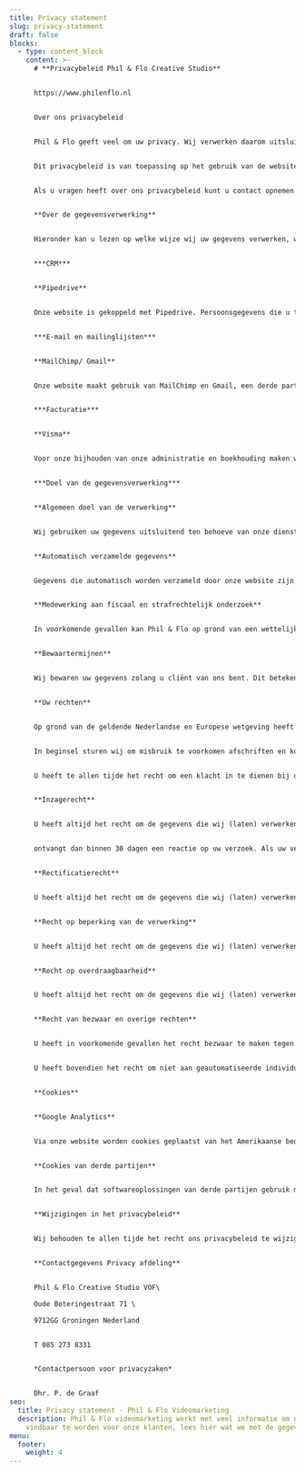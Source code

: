 ```yaml
---
title: Privacy statement
slug: privacy-statement
draft: false
blocks:
  - type: content_block
    content: >-
      # **Privacybeleid Phil & Flo Creative Studio**


      https://www.philenflo.nl


      Over ons privacybeleid


      Phil & Flo geeft veel om uw privacy. Wij verwerken daarom uitsluitend gegevens die wij nodig hebben voor (het verbeteren van) onze dienstverlening en gaan zorgvuldig om met de informatie die wij over u en uw gebruik van onze diensten hebben verzameld. Wij stellen uw gegevens nooit voor commerciële doelstellingen ter beschikking aan derden.


      Dit privacybeleid is van toepassing op het gebruik van de website en de daarop ontsloten dienstverlening van Phil & Flo. De ingangsdatum voor de geldigheid van deze voorwaarden is **01-01-2021,** met het publiceren van een nieuwe versie vervalt de geldigheid van alle voorgaande versies. Dit privacybeleid beschrijft welke gegevens over u door ons worden verzameld, waar deze gegevens voor worden gebruikt en met wie en onder welke voorwaarden deze gegevens eventueel met derden kunnen worden gedeeld. Ook leggen wij aan u uit op welke wijze wij uw gegevens opslaan en hoe wij uw gegevens tegen misbruik beschermen en welke rechten u heeft met betrekking tot de door u aan ons verstrekte persoonsgegevens.


      Als u vragen heeft over ons privacybeleid kunt u contact opnemen met onze contactpersoon voor privacyzaken, u vindt de contactgegevens aan het einde van ons privacybeleid.


      **Over de gegevensverwerking**


      Hieronder kan u lezen op welke wijze wij uw gegevens verwerken, waar wij deze (laten) opslaan, welke beveiligingstechnieken wij gebruiken en voor wie de gegevens inzichtelijk zijn.


      ***CRM***


      **Pipedrive**


      Onze website is gekoppeld met Pipedrive. Persoonsgegevens die u ten behoeve van onze dienstverlening aan ons beschikbaar stelt, worden met deze partij gedeeld. Alleen wij hebben toegang tot uw gegevens om contact met u te kunnen opnemen, zij zullen uw gegevens nooit gebruiken voor een ander doel. Onze website maakt gebruik van beveiligingsmaatregelen, deze bestaan uit de toepassing van SSL-encryptie en een sterk wachtwoordbeleid.


      ***E-mail en mailinglijsten***


      **MailChimp/ Gmail**


      Onze website maakt gebruik van MailChimp en Gmail, een derde partij die het e-mailverkeer afkomstig van onze website en het verzenden van eventuele nieuwsbrieven afhandelt. Alle bevestigingsmails die u ontvangt van onze website en webformulieren worden verzonden via de servers van Gmail. MailChimp en Gmail zal uw naam en e-mailadres nooit voor eigen doeleinden gebruiken. Onderaan elke e-mail die geautomatiseerd via onze website is verzonden ziet u de ‘unsubscribe’ link. Als u hier op klikt zal u geen e-mail meer van onze website ontvangen. Dit kan de functionaliteit van onze website ernstig verminderen! Uw persoonsgegevens worden door MailChimp en Gmail beveiligd opgeslagen. MailChimp maakt gebruik van cookies en andere internettechnologieën die inzichtelijk maken of e-mails worden geopend en gelezen. MailChimp en Gmail behoudt zich het recht voor om uw gegevens te gebruiken voor het verder verbeteren van de dienstverlening en in het kader daarvan informatie met derden te delen.


      ***Facturatie***


      **Visma**


      Voor onze bijhouden van onze administratie en boekhouding maken wij gebruik van de diensten van Visma. Wij delen uw naam, adres en woonplaatsgegevens en details met betrekking tot uw bestelling. Deze gegevens worden gebruikt voor het administreren van verkoopfacturen. Uw persoonsgegevens worden beschermd verzonden en opgeslagen, Visma heeft de nodige technische en organisatorische maatregelen getroffen om uw gegevens te beschermen tegen verlies en ongeoorloofd gebruik. Visma is tot geheimhouding verplicht en zal uw gegevens vertrouwelijk behandelen. Visma gebruikt uw persoonsgegevens niet voor andere doeleinden dan hierboven beschreven.


      ***Doel van de gegevensverwerking***


      **Algemeen doel van de verwerking**


      Wij gebruiken uw gegevens uitsluitend ten behoeve van onze dienstverlening. Dat wil zeggen dat het doel van de verwerking altijd direct verband houdt met de opdracht die u verstrekt. Wij gebruiken uw gegevens niet voor (gerichte) marketing. Als u gegevens met ons deelt en wij gebruiken deze gegevens om - anders dan op uw verzoek - op een later moment contact met u op te nemen, vragen wij u hiervoor expliciet toestemming. Uw gegevens worden niet met derden gedeeld, anders dan om aan boekhoudkundige en overige administratieve verplichtingen te voldoen. Deze derden zijn allemaal tot geheimhouding gehouden op grond van de overeenkomst tussen hen en ons of een eed of wettelijke verplichting.


      **Automatisch verzamelde gegevens**


      Gegevens die automatisch worden verzameld door onze website zijn analytisch en niet te herleiden tot één individu, ook slaan we geen IP-data op, conform de AVG. Deze gegevens zoals webbrowser en besturingssysteem zijn geen persoonsgegevens.


      **Medewerking aan fiscaal en strafrechtelijk onderzoek**


      In voorkomende gevallen kan Phil & Flo op grond van een wettelijke verplichting worden gehouden tot het delen van uw gegevens in verband met fiscaal of strafrechtelijk onderzoek van overheidswege. In een dergelijk geval zijn wij gedwongen uw gegevens te delen, maar wij zullen ons binnen de mogelijkheden die de wet ons biedt daartegen verzetten.


      **Bewaartermijnen**


      Wij bewaren uw gegevens zolang u cliënt van ons bent. Dit betekent dat wij uw klantprofiel bewaren totdat u aangeeft dat u niet langer van onze diensten gebruik wenst te maken. Als u dit bij ons aangeeft zullen wij dit tevens opvatten als een vergeetverzoek. Op grond van toepasselijke administratieve verplichtingen dienen wij facturen met uw (persoons)gegevens te bewaren, deze gegevens zullen wij dus voor zolang de toepasselijke termijn loopt bewaren. Medewerkers hebben echter geen toegang meer tot uw cliëntprofiel en documenten die wij naar aanleiding van uw opdracht hebben vervaardigd.


      **Uw rechten**


      Op grond van de geldende Nederlandse en Europese wetgeving heeft u als betrokkene bepaalde rechten met betrekking tot de persoonsgegevens die door of namens ons worden verwerkt. Wij leggen u hieronder uit welke rechten dit zijn en hoe u zich op deze rechten kunt beroepen.


      In beginsel sturen wij om misbruik te voorkomen afschriften en kopieën van uw gegevens enkel naar uw bij ons reeds bekende e-mailadres. In het geval dat u de gegevens op een ander e-mailadres of bijvoorbeeld per post wenst te ontvangen, zullen wij u vragen zich te legitimeren. Wij houden een administratie bij van afgehandelde verzoeken, in het geval van een vergeetverzoek administreren wij geanonimiseerde gegevens. Alle afschriften en kopieën van gegevens ontvangt u in de machineleesbare gegevensindeling die wij binnen onze systemen hanteren.


      U heeft te allen tijde het recht om een klacht in te dienen bij de Autoriteit Persoonsgegevens als u vermoedt dat wij uw persoonsgegevens op een verkeerde manier gebruiken.


      **Inzagerecht**


      U heeft altijd het recht om de gegevens die wij (laten) verwerken en die betrekking hebben op uw persoon of daartoe herleidbaar zijn, in te zien. U kunt een verzoek met die strekking doen aan onze contactpersoon voor privacyzaken. U


      ontvangt dan binnen 30 dagen een reactie op uw verzoek. Als uw verzoek wordt ingewilligd sturen wij u op het bij ons bekende e-mailadres een kopie van alle gegevens met een overzicht van de verwerkers die deze gegevens onder zich hebben, onder vermelding van de categorie waaronder wij deze gegevens hebben opgeslagen.


      **Rectificatierecht**


      U heeft altijd het recht om de gegevens die wij (laten) verwerken en die betrekking hebben op uw persoon of daartoe herleidbaar zijn, te laten aanpassen. U kunt een verzoek met die strekking doen aan onze contactpersoon voor privacyzaken. U ontvangt dan binnen 30 dagen een reactie op uw verzoek. Als uw verzoek wordt ingewilligd sturen wij u op het bij ons bekende e-mailadres een bevestiging dat de gegevens zijn aangepast.


      **Recht op beperking van de verwerking**


      U heeft altijd het recht om de gegevens die wij (laten) verwerken die betrekking hebben op uw persoon of daartoe herleidbaar zijn, te beperken. U kunt een verzoek met die strekking doen aan onze contactpersoon voor privacyzaken. U ontvangt dan binnen 30 dagen een reactie op uw verzoek. Als uw verzoek wordt ingewilligd sturen wij u op het bij ons bekende e-mailadres een bevestiging dat de gegevens tot u de beperking opheft niet langer worden verwerkt.


      **Recht op overdraagbaarheid**


      U heeft altijd het recht om de gegevens die wij (laten) verwerken en die betrekking hebben op uw persoon of daartoe herleidbaar zijn, door een andere partij te laten uitvoeren. U kunt een verzoek met die strekking doen aan onze contactpersoon voor privacyzaken. U ontvangt dan binnen 30 dagen een reactie op uw verzoek. Als uw verzoek wordt ingewilligd sturen wij u op het bij ons bekende e-mailadres afschriften of kopieën van alle gegevens over u die wij hebben verwerkt of in opdracht van ons door andere verwerkers of derden zijn verwerkt. Naar alle waarschijnlijkheid kunnen wij in een dergelijk geval de dienstverlening niet langer voortzetten, omdat de veilige koppeling van databestanden dan niet langer kan worden gegarandeerd.


      **Recht van bezwaar en overige rechten**


      U heeft in voorkomende gevallen het recht bezwaar te maken tegen de verwerking van uw persoonsgegevens door of in opdracht van Phil & Flo. Als u bezwaar maakt zullen wij onmiddellijk de gegevensverwerking staken in afwachting van de afhandeling van uw bezwaar. Is uw bezwaar gegrond dat zullen wij afschriften en/of kopieën van gegevens die wij (laten) verwerken aan u ter beschikking stellen en daarna de verwerking blijvend staken.


      U heeft bovendien het recht om niet aan geautomatiseerde individuele besluitvorming of profiling te worden onderworpen. Wij verwerken uw gegevens niet op zodanige wijze dat dit recht van toepassing is. Bent u van mening dat dit wel zo is, neem dan contact op met onze contactpersoon voor privacyzaken.


      **Cookies**


      **Google Analytics**


      Via onze website worden cookies geplaatst van het Amerikaanse bedrijf Google, als deel van de “Analytics”-dienst. Wij gebruiken deze dienst om bij te houden en rapportages te krijgen over hoe bezoekers de website gebruiken. Deze verwerker is mogelijk verplicht op grond van geldende wet- en regelgeving inzage te geven in deze gegevens. Wij verzamelen informatie over uw surfgedrag en delen deze gegevens met Google. Google kan deze informatie in samenhang met andere datasets interpreteren en op die manier uw bewegingen op het internet volgen. Google gebruikt deze informatie voor het aanbieden van onder andere gerichte advertenties (Adwords) en overige Google- diensten en producten.


      **Cookies van derde partijen**


      In het geval dat softwareoplossingen van derde partijen gebruik maken van cookies is dit vermeld in deze privacyverklaring.


      **Wijzigingen in het privacybeleid**


      Wij behouden te allen tijde het recht ons privacybeleid te wijzigen. Op deze pagina vindt u echter altijd de meest recente versie. Als het nieuwe privacybeleid gevolgen heeft voor de wijze waarop wij reeds verzamelde gegevens met betrekking tot u verwerken, dan brengen wij u daarvan per e-mail op de hoogte.


      **Contactgegevens Privacy afdeling**


      Phil & Flo Creative Studio VOF\

      Oude Boteringestraat 71 \

      9712GG Groningen Nederland


      T 085 273 8331


      *Contactpersoon voor privacyzaken*


      Dhr. P. de Graaf
seo:
  title: Privacy statement - Phil & Flo Videomarketing
  description: Phil & Flo videomarketing werkt met veel informatie om goed
    vindbaar te worden voor onze klanten, lees hier wat we met de gegevens doen.
menu:
  footer:
    weight: 4
---
```

